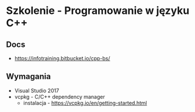 # Szkolenie - Programowanie w języku C++

## Docs

* https://infotraining.bitbucket.io/cpp-bs/

## Wymagania

* Visual Studio 2017
* vcpkg - C/C++ dependency manager
  * instalacja - https://vcpkg.io/en/getting-started.html
